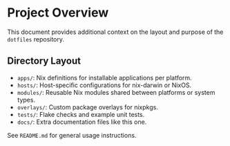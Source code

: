 # Project Overview

This document provides additional context on the layout and purpose of the `dotfiles` repository.

## Directory Layout

- `apps/`: Nix definitions for installable applications per platform.
- `hosts/`: Host-specific configurations for nix-darwin or NixOS.
- `modules/`: Reusable Nix modules shared between platforms or system types.
- `overlays/`: Custom package overlays for nixpkgs.
- `tests/`: Flake checks and example unit tests.
- `docs/`: Extra documentation files like this one.

See `README.md` for general usage instructions.
